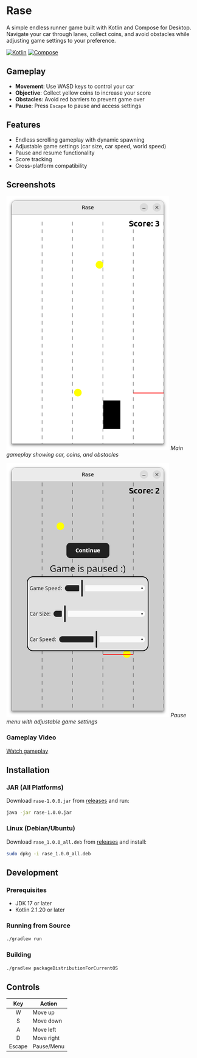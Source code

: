# Rase

A simple endless runner game built with Kotlin and Compose for Desktop. Navigate your car through lanes, collect coins, and avoid obstacles while adjusting game settings to your preference.

[![Kotlin](https://img.shields.io/badge/Kotlin-2.1.20-blue.svg?logo=kotlin)](https://kotlinlang.org) [![Compose](https://img.shields.io/badge/Compose-1.8.0-blue.svg?logo=jetpack-compose)](https://www.jetbrains.com/lp/compose-multiplatform/)

## Gameplay

- **Movement**: Use WASD keys to control your car
- **Objective**: Collect yellow coins to increase your score
- **Obstacles**: Avoid red barriers to prevent game over
- **Pause**: Press `Escape` to pause and access settings

## Features

- Endless scrolling gameplay with dynamic spawning
- Adjustable game settings (car size, car speed, world speed)
- Pause and resume functionality
- Score tracking
- Cross-platform compatibility

## Screenshots

![Gameplay](media/gameplay.png)
*Main gameplay showing car, coins, and obstacles*

![Menu Options](media/menuoptions.png)
*Pause menu with adjustable game settings*

### Gameplay Video
[Watch gameplay](https://github.com/user-attachments/assets/f6427365-9f2d-447a-a094-c81d51ab10b7)

## Installation

### JAR (All Platforms)
Download `rase-1.0.0.jar` from [releases](https://github.com/zahid4kh/rase/releases) and run:
```bash
java -jar rase-1.0.0.jar
```

### Linux (Debian/Ubuntu)
Download `rase_1.0.0_all.deb` from [releases](https://github.com/zahid4kh/rase/releases) and install:
```bash
sudo dpkg -i rase_1.0.0_all.deb
```

## Development

### Prerequisites
- JDK 17 or later
- Kotlin 2.1.20 or later

### Running from Source
```bash
./gradlew run
```

### Building
```bash
./gradlew packageDistributionForCurrentOS
```

## Controls

|  Key   | Action     |
|:------:|------------|
|   W    | Move up    |
|   S    | Move down  |
|   A    | Move left  |
|   D    | Move right |
| Escape | Pause/Menu |
